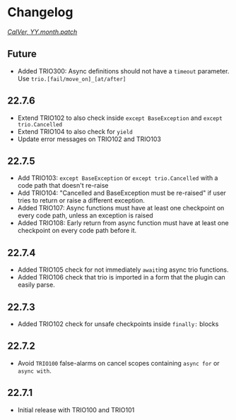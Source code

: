 # Changelog
*[CalVer, YY.month.patch](https://calver.org/)*

## Future
- Added TRIO300: Async definitions should not have a `timeout` parameter. Use `trio.[fail/move_on]_[at/after]`

## 22.7.6
- Extend TRIO102 to also check inside `except BaseException` and `except trio.Cancelled`
- Extend TRIO104 to also check for `yield`
- Update error messages on TRIO102 and TRIO103

## 22.7.5
- Add TRIO103: `except BaseException` or `except trio.Cancelled` with a code path that doesn't re-raise
- Add TRIO104: "Cancelled and BaseException must be re-raised" if user tries to return or raise a different exception.
- Added TRIO107: Async functions must have at least one checkpoint on every code path, unless an exception is raised
- Added TRIO108: Early return from async function must have at least one checkpoint on every code path before it.

## 22.7.4
- Added TRIO105 check for not immediately `await`ing async trio functions.
- Added TRIO106 check that trio is imported in a form that the plugin can easily parse.

## 22.7.3
- Added TRIO102 check for unsafe checkpoints inside `finally:` blocks

## 22.7.2
- Avoid `TRIO100` false-alarms on cancel scopes containing `async for` or `async with`.

## 22.7.1
- Initial release with TRIO100 and TRIO101
